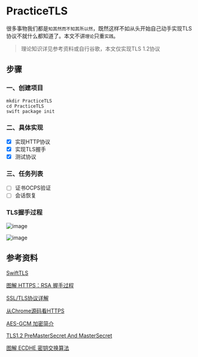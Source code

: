 # PracticeTLS

很多事物我们都是`知其然而不知其所以然`，既然这样不如从头开始自己动手实现TLS协议不就什么都知道了。本文不讲`理论`只重`实践`。

> 理论知识详见参考资料或自行谷歌，本文仅实现TLS 1.2协议

## 步骤

### 一、创建项目

```shell
mkdir PracticeTLS
cd PracticeTLS
swift package init
```

### 二、具体实现

- [x] 实现HTTP协议
- [x] 实现TLS握手
- [x] 测试协议

### 三、任务列表

- [ ] 证书OCPS验证
- [ ] 会话恢复

### TLS握手过程

![image](https://user-images.githubusercontent.com/8289395/128992483-e6d5340b-ec3e-4561-afc6-d5c31e910870.png)

![image](https://user-images.githubusercontent.com/8289395/128992867-8b653dac-7f85-4ce3-87da-73f90a8c6574.png)

## 参考资料

[SwiftTLS](https://github.com/nsc/SwiftTLS)

[图解 HTTPS：RSA 握手过程](https://zhuanlan.zhihu.com/p/344086342)

[SSL/TLS协议详解](https://cshihong.github.io/2019/05/09/SSL%E5%8D%8F%E8%AE%AE%E8%AF%A6%E8%A7%A3/)

[从Chrome源码看HTTPS](https://zhuanlan.zhihu.com/p/34041372)

[AES-GCM 加密简介](https://juejin.cn/post/6844904122676690951)

[TLS1.2 PreMasterSecret And MasterSecret](https://laoqingcai.com/tls1.2-premasterkey/)

[图解 ECDHE 密钥交换算法](https://www.cnblogs.com/xiaolincoding/p/14318338.html)